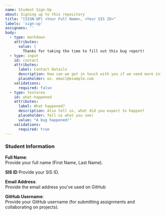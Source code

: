```yaml
---
name: Student Sign-Up
about: Signing up to this repository
title: "[SIGN-UP] <Your Full Name>, <Your SIS ID>"
labels: 'sign-up'
assignees: ''
body:
  - type: markdown
    attributes:
      value: |
        Thanks for taking the time to fill out this bug report!
  - type: input
    id: contact
    attributes:
      label: Contact Details
      description: How can we get in touch with you if we need more info?
      placeholder: ex. email@example.com
    validations:
      required: false
  - type: textarea
    id: what-happened
    attributes:
      label: What happened?
      description: Also tell us, what did you expect to happen?
      placeholder: Tell us what you see!
      value: "A bug happened!"
    validations:
      required: true
---
```


### Student Information

**Full Name**:  
Provide your full name (First Name, Last Name).

**SIS ID**
Provide your SIS ID. 

**Email Address**:  
Provide the email address you've used on GitHub

**GitHub Username**:  
Provide your GitHub username (for submitting assignments and collaborating on projects).
